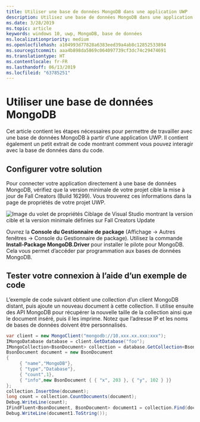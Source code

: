 ```yaml
---
title: Utiliser une base de données MongoDB dans une application UWP
description: Utilisez une base de données MongoDB dans une application UWP.
ms.date: 3/28/2019
ms.topic: article
keywords: windows 10, uwp, MongoDB, base de données
ms.localizationpriority: medium
ms.openlocfilehash: a104993d77828a6383eed39a4ab8c12852533894
ms.sourcegitcommit: aaa4b898da5869c064097739cf3dc74c29474691
ms.translationtype: HT
ms.contentlocale: fr-FR
ms.lasthandoff: 06/13/2019
ms.locfileid: "63785251"
---
```

# <a name="use-a-mongodb-database"></a>Utiliser une base de données MongoDB
Cet article contient les étapes nécessaires pour permettre de travailler avec une base de données MongoDB à partir d’une application UWP. Il contient également un petit extrait de code montrant comment vous pouvez interagir avec la base de données dans du code.

## <a name="set-up-your-solution"></a>Configurer votre solution

Pour connecter votre application directement à une base de données MongoDB, vérifiez que la version minimale de votre projet cible la mise à jour de Fall Creators (Build 16299).  Vous trouverez ces informations dans la page de propriétés de votre projet UWP.

![Image du volet de propriétés Ciblage de Visual Studio montrant la version cible et la version minimale définies sur Fall Creators Update](images/min-version-fall-creators.png)

Ouvrez la **Console du Gestionnaire de package** (Affichage -> Autres fenêtres -> Console du Gestionnaire de package). Utilisez la commande **Install-Package MongoDB.Driver** pour installer le pilote pour MongoDB. Cela vous permet d’accéder par programmation aux bases de données MongoDB.

## <a name="test-your-connection-using-sample-code"></a>Tester votre connexion à l’aide d’un exemple de code
L’exemple de code suivant obtient une collection d’un client MongoDB distant, puis ajoute un nouveau document à cette collection. Il utilise ensuite des API MongoDB pour récupérer la nouvelle taille de la collection ainsi que le document inséré, puis il les imprime. Notez que l’adresse IP et les noms de bases de données doivent être personnalisés.

```csharp
var client = new MongoClient("mongodb://10.xxx.xx.xxx:xxx");
IMongoDatabase database = client.GetDatabase("foo");
IMongoCollection<BsonDocument> collection = database.GetCollection<BsonDocument>("bar");
BsonDocument document = new BsonDocument
{
     { "name","MongoDB"},
     { "type","Database"},
     { "count",1},
     { "info",new BsonDocument { { "x", 203 }, { "y", 102 } }}
};
collection.InsertOne(document);
long count = collection.CountDocuments(document);
Debug.WriteLine(count);
IFindFluent<BsonDocument, BsonDocument> document1 = collection.Find(document);
Debug.WriteLine(document1.ToString());
```